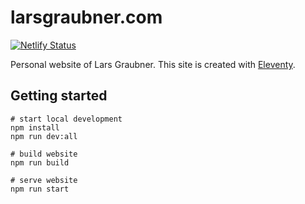 # larsgraubner.com

[![Netlify Status](https://api.netlify.com/api/v1/badges/74c4d0c0-8cc9-4107-b6cb-046b2d027918/deploy-status)](https://app.netlify.com/sites/friendly-dubinsky-06aa6c/deploys)

Personal website of Lars Graubner. This site is created with [Eleventy](https://www.11ty.dev/).

## Getting started

```
# start local development
npm install
npm run dev:all

# build website
npm run build

# serve website
npm run start
```
